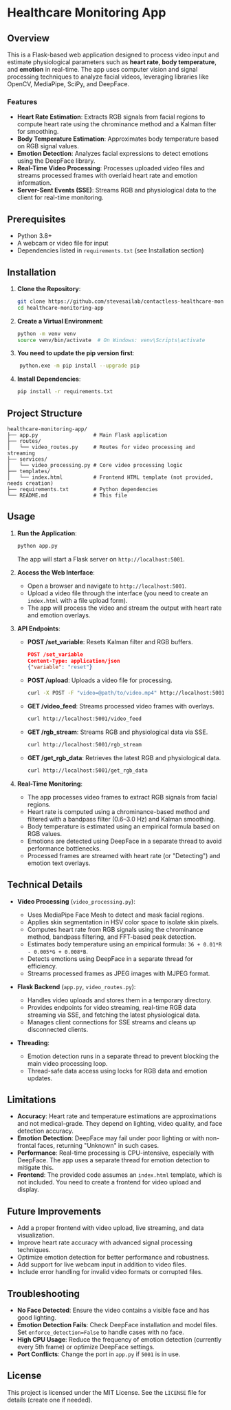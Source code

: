 # Healthcare Monitoring App

## Overview
This is a Flask-based web application designed to process video input and estimate physiological parameters such as **heart rate**, **body temperature**, and **emotion** in real-time. The app uses computer vision and signal processing techniques to analyze facial videos, leveraging libraries like OpenCV, MediaPipe, SciPy, and DeepFace.

### Features
- **Heart Rate Estimation**: Extracts RGB signals from facial regions to compute heart rate using the chrominance method and a Kalman filter for smoothing.
- **Body Temperature Estimation**: Approximates body temperature based on RGB signal values.
- **Emotion Detection**: Analyzes facial expressions to detect emotions using the DeepFace library.
- **Real-Time Video Processing**: Processes uploaded video files and streams processed frames with overlaid heart rate and emotion information.
- **Server-Sent Events (SSE)**: Streams RGB and physiological data to the client for real-time monitoring.

## Prerequisites
- Python 3.8+
- A webcam or video file for input
- Dependencies listed in `requirements.txt` (see Installation section)

## Installation
1. **Clone the Repository**:
   ```bash
   git clone https://github.com/stevesailab/contactless-healthcare-monitoring-.git
   cd healthcare-monitoring-app
   ```

2. **Create a Virtual Environment**:
   ```bash
   python -m venv venv
   source venv/bin/activate  # On Windows: venv\Scripts\activate
   ```
3. **You need to update the pip version first**:
```bash 
    python.exe -m pip install --upgrade pip
```


4. **Install Dependencies**:

   ```bash
   pip install -r requirements.txt
   ```

## Project Structure
```
healthcare-monitoring-app/
├── app.py                  # Main Flask application
├── routes/
│   └── video_routes.py     # Routes for video processing and streaming
├── services/
│   └── video_processing.py # Core video processing logic
├── templates/
│   └── index.html          # Frontend HTML template (not provided, needs creation)
├── requirements.txt        # Python dependencies
└── README.md               # This file
```

## Usage
1. **Run the Application**:
   ```bash
   python app.py
   ```
   The app will start a Flask server on `http://localhost:5001`.

2. **Access the Web Interface**:
   - Open a browser and navigate to `http://localhost:5001`.
   - Upload a video file through the interface (you need to create an `index.html` with a file upload form).
   - The app will process the video and stream the output with heart rate and emotion overlays.

3. **API Endpoints**:
   - **POST /set_variable**: Resets Kalman filter and RGB buffers.
     ```json
     POST /set_variable
     Content-Type: application/json
     {"variable": "reset"}
     ```
   - **POST /upload**: Uploads a video file for processing.
     ```bash
     curl -X POST -F "video=@path/to/video.mp4" http://localhost:5001/upload
     ```
   - **GET /video_feed**: Streams processed video frames with overlays.
     ```bash
     curl http://localhost:5001/video_feed
     ```
   - **GET /rgb_stream**: Streams RGB and physiological data via SSE.
     ```bash
     curl http://localhost:5001/rgb_stream
     ```
   - **GET /get_rgb_data**: Retrieves the latest RGB and physiological data.
     ```bash
     curl http://localhost:5001/get_rgb_data
     ```

4. **Real-Time Monitoring**:
   - The app processes video frames to extract RGB signals from facial regions.
   - Heart rate is computed using a chrominance-based method and filtered with a bandpass filter (0.6–3.0 Hz) and Kalman smoothing.
   - Body temperature is estimated using an empirical formula based on RGB values.
   - Emotions are detected using DeepFace in a separate thread to avoid performance bottlenecks.
   - Processed frames are streamed with heart rate (or "Detecting") and emotion text overlays.

## Technical Details
- **Video Processing** (`video_processing.py`):
  - Uses MediaPipe Face Mesh to detect and mask facial regions.
  - Applies skin segmentation in HSV color space to isolate skin pixels.
  - Computes heart rate from RGB signals using the chrominance method, bandpass filtering, and FFT-based peak detection.
  - Estimates body temperature using an empirical formula: `36 + 0.01*R - 0.005*G + 0.008*B`.
  - Detects emotions using DeepFace in a separate thread for efficiency.
  - Streams processed frames as JPEG images with MJPEG format.

- **Flask Backend** (`app.py`, `video_routes.py`):
  - Handles video uploads and stores them in a temporary directory.
  - Provides endpoints for video streaming, real-time RGB data streaming via SSE, and fetching the latest physiological data.
  - Manages client connections for SSE streams and cleans up disconnected clients.

- **Threading**:
  - Emotion detection runs in a separate thread to prevent blocking the main video processing loop.
  - Thread-safe data access using locks for RGB data and emotion updates.

## Limitations
- **Accuracy**: Heart rate and temperature estimations are approximations and not medical-grade. They depend on lighting, video quality, and face detection accuracy.
- **Emotion Detection**: DeepFace may fail under poor lighting or with non-frontal faces, returning "Unknown" in such cases.
- **Performance**: Real-time processing is CPU-intensive, especially with DeepFace. The app uses a separate thread for emotion detection to mitigate this.
- **Frontend**: The provided code assumes an `index.html` template, which is not included. You need to create a frontend for video upload and display.

## Future Improvements
- Add a proper frontend with video upload, live streaming, and data visualization.
- Improve heart rate accuracy with advanced signal processing techniques.
- Optimize emotion detection for better performance and robustness.
- Add support for live webcam input in addition to video files.
- Include error handling for invalid video formats or corrupted files.

## Troubleshooting
- **No Face Detected**: Ensure the video contains a visible face and has good lighting.
- **Emotion Detection Fails**: Check DeepFace installation and model files. Set `enforce_detection=False` to handle cases with no face.
- **High CPU Usage**: Reduce the frequency of emotion detection (currently every 5th frame) or optimize DeepFace settings.
- **Port Conflicts**: Change the port in `app.py` if `5001` is in use.

## License
This project is licensed under the MIT License. See the `LICENSE` file for details (create one if needed).

